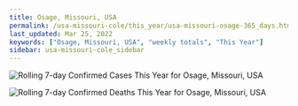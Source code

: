 ```yaml
---
title: Osage, Missouri, USA
permalink: /usa-missouri-cole/this_year/usa-missouri-osage-365_days.html
last_updated: Mar 25, 2022
keywords: ["Osage, Missouri, USA", "weekly totals", "This Year"]
sidebar: usa-missouri-cole_sidebar
---
```


![Rolling 7-day Confirmed Cases This Year for Osage, Missouri, USA](/covid_tracker/images/graphs/usa-missouri-osage-rolling_7_days_confirmed-365_days_graph.png)

![Rolling 7-day Confirmed Deaths This Year for Osage, Missouri, USA](/covid_tracker/images/graphs/usa-missouri-osage-rolling_7_days_deaths-365_days_graph.png)
